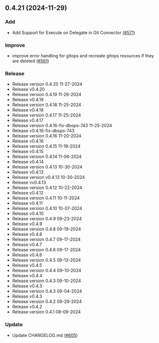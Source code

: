 
<a name="0.4.21"></a>
## 0.4.21 (2024-11-29)

### Add

* Add Support for Execute on Delegate in Git Connector ([#571](https://github.com/harness/harness-go-sdk/issues/571))

### Improve

* improve error handling for gitops and recreate gitops resources if they are deleted ([#561](https://github.com/harness/harness-go-sdk/issues/561))

### Release

* Release version 0.4.20 11-27-2024
* Release v0.4.20
* Release version 0.4.19 11-26-2024
* Release v0.4.19
* Release version 0.4.18 11-25-2024
* Release v0.4.18
* Release version 0.4.17 11-25-2024
* Release v0.4.17
* Release version 0.4.16-fix-dbops-743 11-25-2024
* Release v0.4.16-fix-dbops-743
* Release version 0.4.16 11-20-2024
* Release v0.4.16
* Release version 0.4.15 11-19-2024
* Release v0.4.15
* Release version 0.4.14 11-06-2024
* Release v0.4.14
* Release version 0.4.13 10-30-2024
* Release v0.4.13
* Release version v0.4.13 10-30-2024
* Release vv0.4.13
* Release version 0.4.12 10-22-2024
* Release v0.4.12
* Release version 0.4.11 10-11-2024
* Release v0.4.11
* Release version 0.4.10 10-07-2024
* Release v0.4.10
* Release version 0.4.9 09-23-2024
* Release v0.4.9
* Release version 0.4.8 09-19-2024
* Release v0.4.8
* Release version 0.4.7 09-17-2024
* Release v0.4.7
* Release version 0.4.6 09-17-2024
* Release v0.4.6
* Release version 0.4.5 09-12-2024
* Release v0.4.5
* Release version 0.4.4 09-10-2024
* Release v0.4.4
* Release version 0.4.3 09-10-2024
* Release v0.4.3
* Release version 0.4.3 09-04-2024
* Release v0.4.3
* Release version 0.4.2 08-29-2024
* Release v0.4.2
* Release version 0.4.1 08-09-2024

### Update

* Update CHANGELOG.md ([#605](https://github.com/harness/harness-go-sdk/issues/605))

